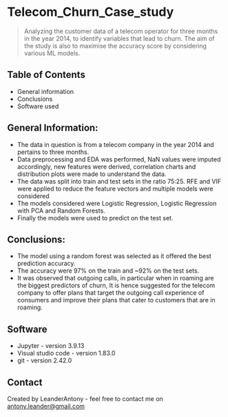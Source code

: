 # Telecom_Churn_Case_study

> Analyzing the customer data of a telecom operator for three months in the year 2014, to identify variables that lead to churn. 
  The aim of the study is also to maximise the accuracy score by considering various ML models.

## Table of Contents

  - General information
  - Conclusions
  - Software used

## General Information:

  - The data in question is from a telecom company in the year 2014 and pertains to three months.
  - Data preprocessing and EDA was performed, NaN values were imputed accordingly, new features were derived, correlation charts and distribution plots were made to understand the data.
  - The data was split into train and test sets in the ratio 75:25. RFE and VIF were applied to reduce the feature vectors and multiple models were considered
  - The models considered were Logistic Regression, Logistic Regression with PCA and Random Forests.
  - Finally the models were used to predict on the test set.

## Conclusions:

  - The model using a random forest was selected as it offered the best prediction accuracy.
  - The accuracy were 97% on the train and ~92% on the test sets.
  - It was observed that outgoing calls, in particular when in roaming are the biggest predictors of churn,
    It is hence suggested for the telecom company to offer plans that target the outgoing call experience of consumers and improve their plans that cater to customers that are in roaming.

## Software

- Jupyter - version 3.9.13
- Visual studio code - version 1.83.0
- git - version 2.42.0

## Contact
Created by LeanderAntony - feel free to contact me on antony.leander@gmail.com
